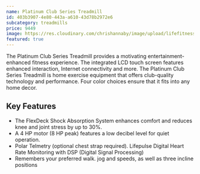 ```yaml
---
name: Platinum Club Series Treadmill
id: 403b3907-4e80-443a-a610-43d78b2972e6
subcategory: treadmills
price: 9449
image: https://res.cloudinary.com/chrishannaby/image/upload/lifefitness/8973bPCS-Treadmill-ArcticSilver-DiscoverSE3HD-StandardView-1000x1000_reyznk.jpg
featured: true
---
```


The Platinum Club Series Treadmill provides a motivating entertainment-enhanced fitness experience. The integrated LCD touch screen features enhanced interaction, Internet connectivity and more. The Platinum Club Series Treadmill is home exercise equipment that offers club-quality technology and performance. Four color choices ensure that it fits into any home decor.

## Key Features

- The FlexDeck Shock Absorption System enhances comfort and reduces knee and joint stress by up to 30%.
- A 4 HP motor (8 HP peak) features a low decibel level for quiet operation.
- Polar Telmetry (optional chest strap required). Lifepulse Digital Heart Rate Monitoring with DSP (Digital Signal Processing)
- Remembers your preferred walk. jog and speeds, as well as three incline positions
